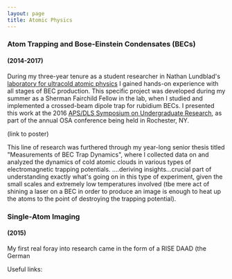```yaml
---
layout: page
title: Atomic Physics
---
```


### Atom Trapping and Bose-Einstein Condensates (BECs)
#### (2014-2017)
During my three-year tenure as a student researcher in Nathan Lundblad's [laboratory for ultracold atomic physics](https://abacus.bates.edu/~nlundbla/ "Lundblad Lab Homepage") I gained hands-on experience with all stages of BEC production. This specific project was developed during my summer as a Sherman Fairchild Fellow in the lab, when I studied and implemented a crossed-beam dipole trap for rubidium BECs. I presented this work at the 2016 [APS/DLS Symposium on Undergraduate Research](https://www.aps.org/units/dls/meetings/symposium/index.cfm "Symposium on Undergraduate Research"), as part of the annual OSA conference being held in Rochester, NY. 

(link to poster)

This line of research was furthered through my year-long senior thesis titled "Measurements of BEC Trap Dynamics", where I collected data on and analyzed the dynamics of cold atomic clouds in various types of electromagnetic trapping potentials. ....deriving insights...crucial part of understanding exactly what's going on in this type of experiment, given the small scales and extremely low temperatures involved (tbe mere act of shining a laser on a BEC in order to produce an image is enough to heat up the atoms to the point of destroying the trapping potential).

### Single-Atom Imaging
#### (2015)

My first real foray into research came in the form of a RISE DAAD (the German 

Useful links:
